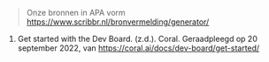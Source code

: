 > Onze bronnen in APA vorm
> https://www.scribbr.nl/bronvermelding/generator/

1. Get started with the Dev Board. (z.d.). Coral. Geraadpleegd op 20 september 2022, van https://coral.ai/docs/dev-board/get-started/